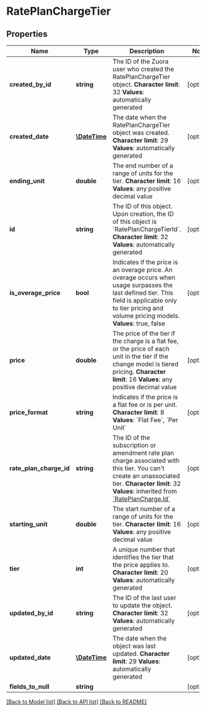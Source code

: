 # RatePlanChargeTier

## Properties
Name | Type | Description | Notes
------------ | ------------- | ------------- | -------------
**created_by_id** | **string** | The ID of the Zuora user who created the RatePlanChargeTier object. **Character limit**: 32 **Values**: automatically generated | [optional] 
**created_date** | [**\DateTime**](\DateTime.md) | The date when the RatePlanChargeTier object was created. **Character limit**: 29 **Values**: automatically generated | [optional] 
**ending_unit** | **double** | The end number of a range of units for the tier. **Character limit**: 16 **Values**: any positive decimal value | [optional] 
**id** | **string** | The ID of this object. Upon creation, the ID of this object is &#x60;RatePlanChargeTierId&#x60;. **Character limit**: 32 **Values**: automatically generated | [optional] 
**is_overage_price** | **bool** | Indicates if the price is an overage price. An overage occurs when usage surpasses the last defined tier. This field is applicable only to tier pricing and volume pricing models. **Values**: true, false | [optional] 
**price** | **double** | The price of the tier if the charge is a flat fee, or the price of each unit in the tier if the change model is tiered pricing. **Character limit**: 16 **Values**: any positive decimal value | [optional] 
**price_format** | **string** | Indicates if the price is a flat fee or is per unit. **Character limit**: 8 **Values**: &#x60;Flat Fee&#x60;, &#x60;Per Unit&#x60; | [optional] 
**rate_plan_charge_id** | **string** | The ID of the subscription or amendment rate plan charge associated with this tier. You can&#39;t create an unassociated tier. **Character limit**: 32 **Values**: inherited from [&#x60;RatePlanCharge.Id&#x60;](https://knowledgecenter.zuora.com/BC_Developers/SOAP_API/E1_SOAP_API_Object_Reference/RatePlanCharge#Id) | [optional] 
**starting_unit** | **double** | The start number of a range of units for the tier. **Character limit**: 16 **Values**: any positive decimal value | [optional] 
**tier** | **int** | A unique number that identifies the tier that the price applies to. **Character limit**: 20 **Values**: automatically generated | [optional] 
**updated_by_id** | **string** | The ID of the last user to update the object. **Character limit**: 32 **Values**: automatically generated | [optional] 
**updated_date** | [**\DateTime**](\DateTime.md) | The date when the object was last updated. **Character limit**: 29 **Values**: automatically generated | [optional] 
**fields_to_null** | **string** |  | [optional] 

[[Back to Model list]](../README.md#documentation-for-models) [[Back to API list]](../README.md#documentation-for-api-endpoints) [[Back to README]](../README.md)


